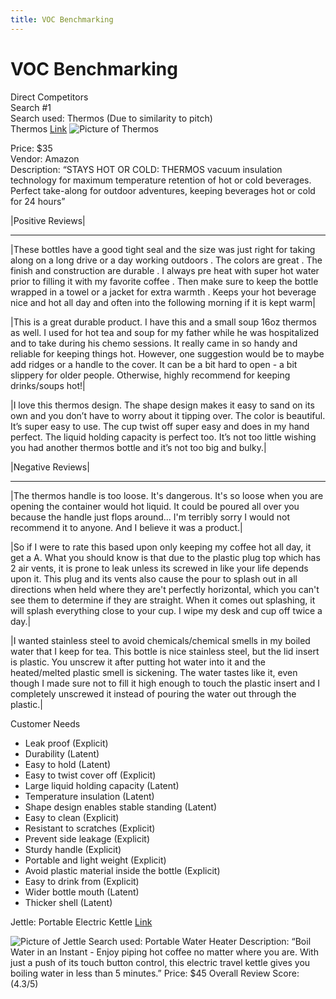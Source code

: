 ```yaml
---
title: VOC Benchmarking
---   
```


# VOC Benchmarking

Direct Competitors  
Search #1  
Search used: Thermos (Due to similarity to pitch)  
Thermos [Link](https://www.amazon.com/Thermos-Stainless-Ounce-Beverage-Bottle/dp/B01DZQT3IU?th=1)
![Picture of Thermos](https://m.media-amazon.com/images/W/MEDIAX_849526-T2/images/I/61iAF0pBz2L.__AC_SX300_SY300_QL70_FMwebp_.jpg)  

Price: $35  
Vendor: Amazon  
Description: “STAYS HOT OR COLD: THERMOS vacuum insulation technology for maximum temperature retention of hot or cold beverages. Perfect take-along for outdoor adventures, keeping beverages hot or cold for 24 hours”  


|Positive Reviews|
_____
|These bottles have a good tight seal and the size was just right for taking along on a long drive or a day working outdoors . The colors are great . The finish and construction are durable . I always pre heat with super hot water prior to filling it with my favorite coffee . Then make sure to keep the bottle wrapped in a towel or a jacket for extra warmth . Keeps your hot beverage nice and hot all day and often into the following morning if it is kept warm|

|This is a great durable product. I have this and a small soup 16oz thermos as well. I used for hot tea and soup for my father while he was hospitalized and to take during his chemo sessions. It really came in so handy and reliable for keeping things hot. However, one suggestion would be to maybe add ridges or a handle to the cover. It can be a bit hard to open - a bit slippery for older people. Otherwise, highly recommend for keeping drinks/soups hot!|

|I love this thermos design. The shape design makes it easy to sand on its own and you don’t have to worry about it tipping over. The color is beautiful. It’s super easy to use. The cup twist off super easy and does in my hand perfect. The liquid holding capacity is perfect too. It’s not too little wishing you had another thermos bottle and it’s not too big and bulky.|


|Negative Reviews|
_____

|The thermos handle is too loose. It's dangerous. It's so loose when you are opening the container would hot liquid. It could be poured all over you because the handle just flops around... I'm terribly sorry I would not recommend it to anyone. And I believe it was a product.|

|So if I were to rate this based upon only keeping my coffee hot all day, it get a A. What you should know is that due to the plastic plug top which has 2 air vents, it is prone to leak unless its screwed in like your life depends upon it. This plug and its vents also cause the pour to splash out in all directions when held where they are't perfectly horizontal, which you can't see them to determine if they are straight. When it comes out splashing, it will splash everything close to your cup. I wipe my desk and cup off twice a day.|

|I wanted stainless steel to avoid chemicals/chemical smells in my boiled water that I keep for tea. This bottle is nice stainless steel, but the lid insert is plastic. You unscrew it after putting hot water into it and the heated/melted plastic smell is sickening. The water tastes like it, even though I made sure not to fill it high enough to touch the plastic insert and I completely unscrewed it instead of pouring the water out through the plastic.|

Customer Needs
* Leak proof (Explicit)
* Durability (Latent)
* Easy to hold (Latent)
* Easy to twist cover off (Explicit)
* Large liquid holding capacity (Latent)
* Temperature insulation (Latent)
* Shape design enables stable standing (Latent)
* Easy to clean (Explicit)
* Resistant to scratches (Explicit)
* Prevent side leakage (Explicit)
* Sturdy handle (Explicit)
* Portable and light weight (Explicit)
* Avoid plastic material inside the bottle (Explicit)
* Easy to drink from (Explicit)
* Wider bottle mouth (Latent)
* Thicker shell (Latent)

Jettle: Portable Electric Kettle [Link](https://www.amazon.com/Jettle-Electric-Kettle-Stainless-Temperature/dp/B0BFTMM5PC/ref=sr_1_15?keywords=portable%2Bwater%2Bheater&qid=1705281857&sr=8-15&th=1)

![Picture of Jettle](https://m.media-amazon.com/images/I/615qCiaSGZL._AC_UF350,350_QL80_.jpg)
Search used: Portable Water Heater
Description:  “Boil Water in an Instant - Enjoy piping hot coffee no matter where you are. With just a push of its touch button control, this electric travel kettle gives you boiling water in less than 5 minutes.”
Price: $45
Overall Review Score: (4.3/5)

